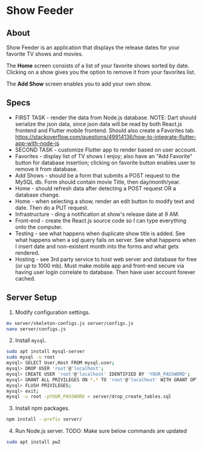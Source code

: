 # Show Feeder

## About
Show Feeder is an application that displays the release dates for
your favorite TV shows and movies.

The **Home** screen consists of a list of your favorite shows sorted
by date. Clicking on a show gives you the option to remove it from
your favorites list.

The **Add Show** screen enables you to add your own show.

## Specs
* FIRST TASK - render the data from Node.js database. NOTE: Dart
  should serialize the json data, since json data will be read by
  both React.js frontend and Flutter mobile frontend. Should also
  create a Favorites tab. https://stackoverflow.com/questions/49914136/how-to-integrate-flutter-app-with-node-js
* SECOND TASK - customize Flutter app to render based on user account.
* Favorites - display list of TV shows I enjoy; also have an "Add
  Favorite" button for database insertion; clicking on favorite
  button enables user to remove it from database.
* Add Shows - should be a form that submits a POST request to the
  MySQL db. Form should contain movie Title, then day/month/year.
* Home - should refresh data after detecting a POST request OR a
  database change.
* Home - when selecting a show, render an edit button to modify text
  and date. Then do a PUT request.
* Infrastructure - ding a notification at show's release date at 9 AM.
* Front-end - create the React.js source code so I can type
  everything onto the computer.
* Testing - see what happens when duplicate show title is added. See
  what happens when a sql query fails on server. See what happens
  when I insert date and non-existent month into the forms and what
  gets rendered.
* Hosting - see 3rd party service to host web server and
  database for free (or up to 1000 mb). Must make mobile app and
  front-end secure via having user login correlate to database. Then
  have user account forever cached.

## Server Setup
1. Modify configuration settings.
```bash
mv server/skeleton-configs.js server/configs.js
nano server/configs.js
```

2. Install `mysql`.
```bash
sudo apt install mysql-server
sudo mysql -u root
mysql> SELECT User,Host FROM mysql.user;
mysql> DROP USER 'root'@'localhost';
mysql> CREATE USER 'root'@'localhost' IDENTIFIED BY 'YOUR_PASSWORD';
mysql> GRANT ALL PRIVILEGES ON *.* TO 'root'@'localhost' WITH GRANT OPTION;
mysql> FLUSH PRIVILEGES;
mysql> exit;
mysql -u root -pYOUR_PASSWORD < server/drop_create_tables.sql
```

3. Install npm packages.
```bash
npm install --prefix server/
```

4. Run Node.js server. TODO: Make sure below commands are updated
```bash
sudo apt install pw2
```
